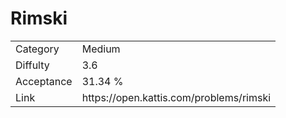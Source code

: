 # Rimski

<table>
    <tr>
        <td>Category</td>
        <td>Medium</td>
    </tr>
    <tr>
        <td>Diffulty</td>
        <td>3.6</td>
    </tr>
    <tr>
        <td>Acceptance</td>
        <td>31.34 %</td>
    </tr>
    <tr>
        <td>Link</td>
        <td>https://open.kattis.com/problems/rimski</td>
    </tr>
</table>